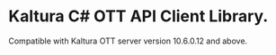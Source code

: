 # Kaltura C# OTT API Client Library.
Compatible with Kaltura OTT server version 10.6.0.12 and above.
